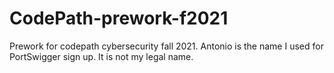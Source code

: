 # CodePath-prework-f2021
Prework for codepath cybersecurity fall 2021. Antonio is the name I used for PortSwigger sign up. It is not my legal name. 
